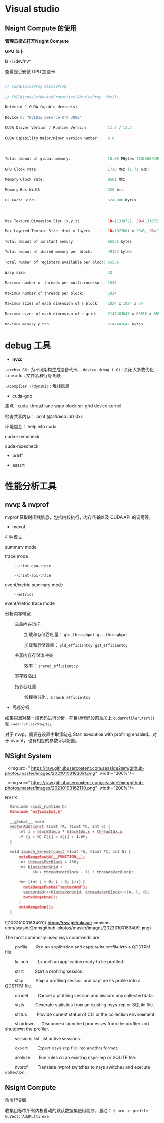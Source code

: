 
# Visual studio

## Nsight Compute 的使用
**管理员模式打开Nsight Compute**


**GPU 显卡**

ls -l /dev/nv*

查看是否安装 GPU 加速卡

```c

// cudaDeviceProp deviceProp;

// CHECK(cudaGetDeviceProperties(&deviceProp, dev));

Detected 1 CUDA Capable device(s)

Device 0: "NVIDIA GeForce RTX 3080"

CUDA Driver Version / Runtime Version          11.7 / 11.7

CUDA Capability Major/Minor version number:    8.6

  

Total amount of global memory:                 10.00 MBytes (10736893952 bytes)

GPU Clock rate:                                1710 MHz (1.71 GHz)

Memory Clock rate:                             9501 Mhz

Memory Bus Width:                              320-bit

L2 Cache Size:                                 5242880 bytes

  

Max Texture Dimension Size (x,y,z)             1D=(131072), 2D=(131072,65536), 3D=(16384,16384,16384)

Max Layered Texture Size (dim) x layers        1D=(32768) x 2048, 2D=(32768,32768) x 2048

Total amount of constant memory:               65536 bytes

Total amount of shared memory per block:       49152 bytes

Total number of registers available per block: 65536

Warp size:                                     32

Maximum number of threads per multiprocessor:  1536

Maximum number of threads per block:           1024

Maximum sizes of each dimension of a block:    1024 x 1024 x 64

Maximum sizes of each dimension of a grid:     2147483647 x 65535 x 65535

Maximum memory pitch:                          2147483647 bytes

```

  
  

# debug 工具

  

- **nvcc**

`-archsm_86` : 为不同架构生成设备代码
`--device-debug (-G)` : 关闭大多数优化
`-lineinfo` : 文件名和行号关联

  

`-Xcompiler -rdynamic` : 堆栈信息

  

* cuda-gdb

焦点：cuda  thread lane warp block sm grid device kernel

检查共享内存： print *(@shared int*) 0x4

环境信息： help info cuda

  

cuda-memcheck

  

cuda-racecheck

  

* printf

  
  
  

* assert

  

# 性能分析工具

  

## **nvvp & nvprof**

nvprof 获取时间线信息，包括内核执行，内存传输以及 CUDA API 的调用等。


- nvprof

4 种模式

summary mode

trace mode

		--print-gpu-trace

		--print-api-trace

event/metric summary mode

		--metrics

event/metric trace mode

  

分析内存带宽

        全局内存访问

                加载和存储吞吐量： `gld_throughput`  `gst_throughput`

                加载和存储效率： `gld_efficientcy`  `gst_efficientcy`

        共享内存存储体冲突

                效率： `shared_efficientcy`

        寄存器溢出

        指令吞吐量

                线程束分化： `branch_efficientcy`

  
  

- 局部分析

如果只想对某一段代码进行分析，在目标代码段前后加上 `cudaProfilerStart()` 和 `cudaProfilerStop()`。

  

对于 nvvp，需要在设置中取消勾选 Start execution with profiling enabled。对于 nvprof，也有相应的参数可以配置。

  
  

##  **NSight System**

<p align="center">

  <img src=" https://raw.githubusercontent.com/seaside2mm/github-photos/master/images/20230103162051.png"  width="200%"/>

  <img src=" https://raw.githubusercontent.com/seaside2mm/github-photos/master/images/20230103162130.png"  width="200%"/>

</p>

  

NVTX

</p>  <img src=" https://raw.githubusercontent.com/seaside2mm/github-photos/master/images/20230103163149.png"  width="200%"/>
</p>


  

![20230103163409]( https://raw.githubuser content. com/seaside2mm/github-photos/master/images/20230103163409. png)

The most commonly used nsys commands are:

        profile       Run an application and capture its profile into a QDSTRM file.

        launch        Launch an application ready to be profiled.

        start         Start a profiling session.

        stop          Stop a profiling session and capture its profile into a QDSTRM file.

        cancel        Cancel a profiling session and discard any collected data.

        stats         Generate statistics from an existing nsys-rep or SQLite file.

        status        Provide current status of CLI or the collection environment.

        shutdown      Disconnect launched processes from the profiler and shutdown the profiler.

        sessions list List active sessions.

        export        Export nsys-rep file into another format.

        analyze       Run rules on an existing nsys-rep or SQLITE file.

        nvprof        Translate nvprof switches to nsys switches and execute collection.

## **Nsight Compute**

[命令行界面](https://docs.nvidia.com/nsight-compute/2021.3/NsightComputeCli/index.html#abstract)

收集目标中所有内核启动的默认数据集应用程序，启动：
`$ ncu -o profile CuVectorAddMulti.exe`
